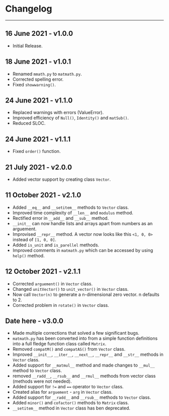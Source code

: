# Changelog

---

## 16 June 2021 - v1.0.0

- Initial Release.

## 18 June 2021 - v1.0.1

- Renamed `mmath.py` to `matmath.py`.
- Corrected spelling error.
- Fixed `showwarning()`.

## 24 June 2021 - v1.1.0

- Replaced warnings with errors (ValueError).
- Improved efficiency of `Null()`, `Identity()` and `matSub()`.
- Reduced SLOC.

## 24 June 2021 - v1.1.1

- Fixed `order()` function.

## 21 July 2021 - v2.0.0

- Added vector support by creating class `Vector`.

## 11 October 2021 - v2.1.0

- Added `__eq__` and `__setitem__` methods to `Vector` class.
- Improved time complexity of `__len__` and `modulus` method.
- Rectified error in `__add__` and `__sub__` method.
- `__init__` can now handle lists and arrays apart from numbers as an arguement.
- Improvised `__repr__` method. A vector now looks like this `<1, 0, 0>` instead of `[1, 0, 0]`.
- Added `is_unit` and `is_parellel` methods.
- Improved comments in `matmath.py` which can be accessed by using `help()` method.

## 12 October 2021 - v2.1.1

- Corrected `arguement()` in `Vector` class.
- Changed `unitVector()` to `unit_vector()` in `Vector` class.
- Now call `Vector(n)` to generate a n-dimensional zero vector. n defaults to 2.
- Corrected problem in `rotate()` in `Vector` class.

## Date here - v3.0.0

- Made multiple corrections that solved a few significant bugs.
- `matmath.py` has been converted into from a simple function definitions into a full fledge function class called `Matrix`.
- Removed `compatM()` and `compatAS()` from `Vector` class.
- Improved `__init__`, `__iter__`, `__next__`, `__repr__` and `__str__` methods in `Vector` class.
- Added support for `__matmul__` method and made changes to `__mul__` method to `Vector` class.
- removed `__radd__`, `__rsub__` and `__rmul__` methods from vector class (methods were not needed).
- Added support for `!=` and `==` operator to `Vector` class.
- Created alias for `arguement` - `arg` in `Vector` class.
- Added support for `__radd__` and `__rsub__` methods to `Vector` class.
- Added `minor()` and `cofactor()` methods to `Matrix` class.
- `__setitem__` method in `Vector` class has ben deprecated.
